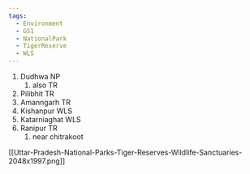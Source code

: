 ```yaml
---
tags:
  - Environment
  - GS1
  - NationalPark
  - TigerReserve
  - WLS
---
```

1. Dudhwa NP
	1. also TR
2. Pilibhit TR
3. Amanngarh TR
4. Kishanpur WLS
5. Katarniaghat WLS
6. Ranipur TR 
	1. near chitrakoot

[[Uttar-Pradesh-National-Parks-Tiger-Reserves-Wildlife-Sanctuaries-2048x1997.png]]